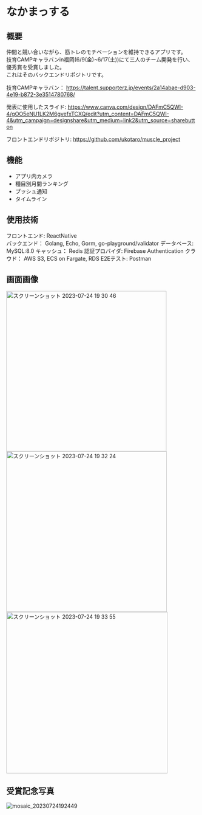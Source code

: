 # なかまっする
## 概要
仲間と競い合いながら、筋トレのモチベーションを維持できるアプリです。  
技育CAMPキャラバンin福岡(6/9(金)~6/17(土))にて三人のチーム開発を行い、優秀賞を受賞しました。  
これはそのバックエンドリポジトリです。

技育CAMPキャラバン： https://talent.supporterz.jp/events/2a14abae-d903-4e19-b872-3e3514780768/

発表に使用したスライド: https://www.canva.com/design/DAFmC5QWI-4/gOO5eNU1LK2M6gvefxTCXQ/edit?utm_content=DAFmC5QWI-4&utm_campaign=designshare&utm_medium=link2&utm_source=sharebutton

フロントエンドリポジトリ: https://github.com/ukotaro/muscle_project

## 機能
- アプリ内カメラ
- 種目別月間ランキング
- プッシュ通知
- タイムライン

## 使用技術
フロントエンド: ReactNative  
バックエンド： Golang, Echo, Gorm, go-playground/validator
データベース: MySQL:8.0
キャッシュ： Redis
認証プロバイダ: Firebase Authentication
クラウド： AWS S3, ECS on Fargate, RDS
E2Eテスト: Postman

## 画面画像
<img width="422" alt="スクリーンショット 2023-07-24 19 30 46" src="https://github.com/ryunosuke121/muscle-SNS/assets/117281628/3434c0aa-c495-41fc-977a-ed3612d912f0">
<img width="423" alt="スクリーンショット 2023-07-24 19 32 24" src="https://github.com/ryunosuke121/muscle-SNS/assets/117281628/4c5d30cb-8f99-4366-a08d-6de1e8053e1f">
<img width="425" alt="スクリーンショット 2023-07-24 19 33 55" src="https://github.com/ryunosuke121/muscle-SNS/assets/117281628/f6b27c33-a647-4091-b32d-cfff8b7428f0">

## 受賞記念写真
![mosaic_20230724192449](https://github.com/ryunosuke121/muscle-SNS/assets/117281628/3b4cc6ca-38eb-4dfe-a90f-477dfe54d847)

